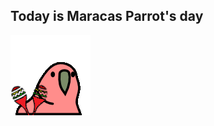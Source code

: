 <h2>Today is Maracas Parrot's day</h2><img src="https://raw.githubusercontent.com/jmhobbs/cultofthepartyparrot.com/master/parrots/hd/maracasparrot.gif" />